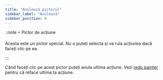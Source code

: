 ```yaml
---
title: "Anulează pictorul"
sidebar_label: "Anulează"
sidebar_position: 0
---
```


::note ⚡ Pictor de acțiune

Acesta este un pictor special. Nu o puteți selecta și va rula acțiunea dacă faceți clic pe ea.

:::

Când faceți clic pe acest pictor puteți anula ultima acțiune. Vezi [redo painter](redo) pentru că reface ultima ta acțiune.
